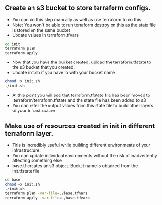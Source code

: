 ## Create an s3 bucket to store terraform configs.

- You can do this step manually as well as use terraform to do this.
- Note: You won't be able to run terraform destroy on this as the state file is stored on the same bucket
- Update values in terraform.tfvars

```sh
cd init
terraform plan
terraform apply

```
- Now that you have the bucket created, upload the terraform.tfstate to the s3 bucket that you created.
- Update init.sh if you have to with your bucket name

```sh
chmod +x init.sh
./init.sh
```

- At this point you will see that terraform.tfstate file has been moved to .terraform/terraform.tfstate and the state file has been added to s3
- You can refer the output values from this state file to build other layers of your infrastructure

## Make use of resources created in init in different terraform layer.

- This is incredibly useful while building different environments of your infrastructure.
- You can update individual environments without the risk of inadvertently affecting something else
- base.tf creates an s3 object. Bucket name is obtained from the init.tfstate file


```sh
cd base
chmod +x init.sh
./init.sh
terraform plan -var-file=./base.tfvars
terraform apply -var-file=./base.tfvars
```

